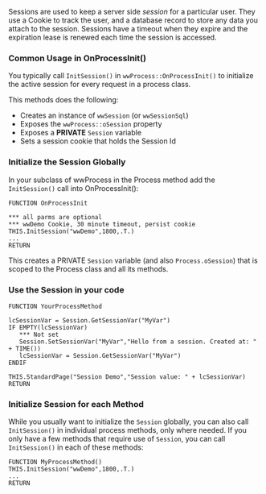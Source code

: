 ﻿Sessions are used to keep a server side *session* for a particular user. They use a Cookie to track the user, and a database record to store any data you attach to the session. Sessions have a timeout when they expire and the expiration lease is renewed each time the session is accessed.

### Common Usage in OnProcessInit()
You typically call `InitSession()` in `wwProcess::OnProcessInit()` to initialize the active session for every request in a process class. 

This methods does the following:

* Creates an instance of `wwSession` (or `wwSessionSql`) 
* Exposes the `wwProcess::oSession` property
* Exposes a **PRIVATE** `Session` variable
* Sets a session cookie that holds the Session Id

### Initialize the Session Globally
In your subclass of wwProcess in the Process method add the `InitSession()` call into OnProcessInit():

```foxpro
FUNCTION OnProcessInit

*** all parms are optional
*** wwDemo Cookie, 30 minute timeout, persist cookie
THIS.InitSession("wwDemo",1800,.T.)
...
RETURN
``` 

This creates a PRIVATE `Session` variable (and also `Process.oSession`) that is scoped to the Process class and all its methods. 

### Use the Session in your code
```foxpro
FUNCTION YourProcessMethod

lcSessionVar = Session.GetSessionVar("MyVar")
IF EMPTY(lcSessionVar)
   *** Not set
   Session.SetSessionVar("MyVar","Hello from a session. Created at: " + TIME())
   lcSessionVar = Session.GetSessionVar("MyVar")
ENDIF

THIS.StandardPage("Session Demo","Session value: " + lcSessionVar)
RETURN
```
### Initialize Session for each Method
While you usually want to initialize the `Session` globally, you can also call `InitSession()` in individual process methods, only where needed. If you only have a few methods that require use of `Session`, you can call `InitSession()` in each of these methods:

```foxpro
FUNCTION MyProcessMethod()
THIS.InitSession("wwDemo",1800,.T.)
...
RETURN
```